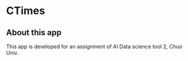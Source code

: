 # CTimes

## About this app
This app is developed for an assignment of AI Data science tool 2, Chuo Univ.
